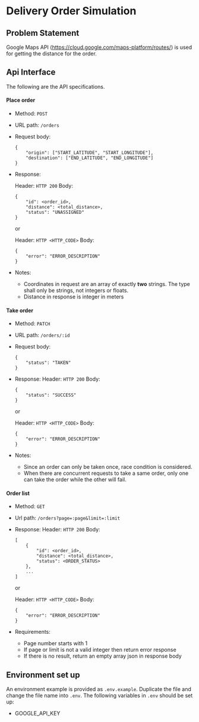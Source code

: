 # Delivery Order Simulation

## Problem Statement

Google Maps API (https://cloud.google.com/maps-platform/routes/) is used for getting the distance for the order.


## Api Interface

The following are the API specifications.

#### Place order

  - Method: `POST`
  - URL path: `/orders`
  - Request body:

    ```
    {
        "origin": ["START_LATITUDE", "START_LONGITUDE"],
        "destination": ["END_LATITUDE", "END_LONGITUDE"]
    }
    ```

  - Response:

    Header: `HTTP 200`
    Body:
      ```
      {
          "id": <order_id>,
          "distance": <total_distance>,
          "status": "UNASSIGNED"
      }
      ```
    or

    Header: `HTTP <HTTP_CODE>`
    Body:

      ```
      {
          "error": "ERROR_DESCRIPTION"
      }
      ```

  - Notes:

    - Coordinates in request are an array of exactly **two** strings. The type shall only be strings, not integers or floats.
    - Distance in response is integer in meters


#### Take order

  - Method: `PATCH`
  - URL path: `/orders/:id`
  - Request body:
    ```
    {
        "status": "TAKEN"
    }
    ```
  - Response:
    Header: `HTTP 200`
    Body:
      ```
      {
          "status": "SUCCESS"
      }
      ```
    or

    Header: `HTTP <HTTP_CODE>`
    Body:
      ```
      {
          "error": "ERROR_DESCRIPTION"
      }
      ```

  - Notes:

    - Since an order can only be taken once, race condition is considered.
    - When there are concurrent requests to take a same order, only one can take the order while the other will fail.


#### Order list

  - Method: `GET`
  - Url path: `/orders?page=:page&limit=:limit`
  - Response:
    Header: `HTTP 200`
    Body:
      ```
      [
          {
              "id": <order_id>,
              "distance": <total_distance>,
              "status": <ORDER_STATUS>
          },
          ...
      ]
      ```

    or

    Header: `HTTP <HTTP_CODE>` Body:

    ```
    {
        "error": "ERROR_DESCRIPTION"
    }
    ```

  - Requirements:

    - Page number starts with 1
    - If page or limit is not a valid integer then return error response
    - If there is no result, return an empty array json in response body

## Environment set up

An environment example is provided as `.env.example`. Duplicate the file and change the file name into `.env`. The following variables in `.env` should be set up:

- GOOGLE_API_KEY
